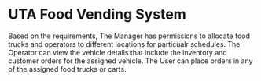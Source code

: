 # UTA Food Vending System

Based on the requirements, The Manager has permissions to allocate food trucks and operators to different locations for particualr schedules. The Operator can view the vehicle details that include the inventory and customer orders for the assigned vehicle. The User can place orders in any of the assigned food trucks or carts.
